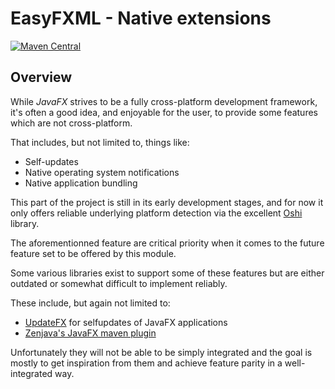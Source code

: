 # EasyFXML - Native extensions

[![Maven Central](https://img.shields.io/maven-central/v/moe.tristan/easyfxml-native.svg?style=for-the-badge)](https://search.maven.org/artifact/moe.tristan/easyfxml-native)

## Overview

While _JavaFX_ strives to be a fully cross-platform development framework, it's often
a good idea, and enjoyable for the user, to provide some features which are not cross-platform.

That includes, but not limited to, things like:
- Self-updates
- Native operating system notifications
- Native application bundling

This part of the project is still in its early development stages, and for now it
only offers reliable underlying platform detection via the excellent [Oshi](https://github.com/oshi/oshi)
library.

The aforementionned feature are critical priority when it comes to the future feature set
to be offered by this module.

Some various libraries exist to support some of these features but are either outdated
or somewhat difficult to implement reliably.

These include, but again not limited to:
- [UpdateFX](https://github.com/bitgamma/updatefx) for selfupdates of JavaFX applications
- [Zenjava's JavaFX maven plugin](https://github.com/javafx-maven-plugin/javafx-maven-plugin)

Unfortunately they will not be able to be simply integrated and the goal is mostly
to get inspiration from them and achieve feature parity in a well-integrated way.
